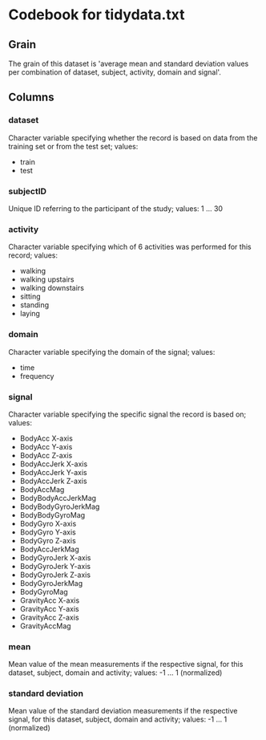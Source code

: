 # Codebook for tidydata.txt

## Grain
The grain of this dataset is 'average mean and standard deviation values per combination of dataset, subject, activity, domain and signal'. 

## Columns
### dataset
Character variable specifying whether the record is based on data from the training set or from the test set; values:
* train
* test
    
### subjectID
Unique ID referring to the participant of the study; values:
1 ... 30
    
### activity
Character variable specifying which of 6 activities was performed for this record; values:
* walking
* walking upstairs
* walking downstairs
* sitting
* standing
* laying
    
### domain
Character variable specifying the domain of the signal; values:
* time
* frequency
    
### signal
Character variable specifying the specific signal the record is based on; values:
* BodyAcc X-axis
* BodyAcc Y-axis     
* BodyAcc Z-axis
* BodyAccJerk X-axis
* BodyAccJerk Y-axis
* BodyAccJerk Z-axis
* BodyAccMag
* BodyBodyAccJerkMag
* BodyBodyGyroJerkMag
* BodyBodyGyroMag
* BodyGyro X-axis
* BodyGyro Y-axis
* BodyGyro Z-axis
* BodyAccJerkMag
* BodyGyroJerk X-axis
* BodyGyroJerk Y-axis
* BodyGyroJerk Z-axis
* BodyGyroJerkMag
* BodyGyroMag
* GravityAcc X-axis
* GravityAcc Y-axis
* GravityAcc Z-axis
* GravityAccMag
    
### mean
Mean value of the mean measurements if the respective signal, for this dataset, subject, domain and activity; values:
-1 ... 1 (normalized)
    
### standard deviation
Mean value of the standard deviation measurements if the respective signal, for this dataset, subject, domain and activity; values:
-1 ... 1 (normalized)
